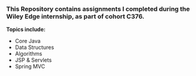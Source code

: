 ### This Repository contains assignments I completed during the Wiley Edge internship, as part of cohort C376.

**Topics include:**

- Core Java
- Data Structures
- Algorithms
- JSP & Servlets
- Spring MVC
